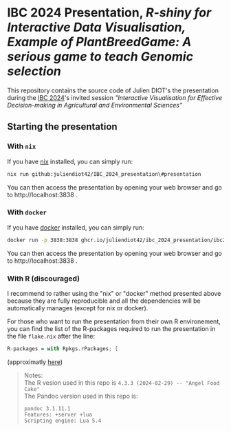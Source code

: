 # IBC 2024 Presentation, *R-shiny for Interactive Data Visualisation, Example of PlantBreedGame: A serious game to teach Genomic selection*

This repository contains the source code of Julien DIOT's the presentation during the 
[IBC 2024](https://www.ibc2024.org/home)'s invited session *"Interactive Visualisation for Effective Decision-making in Agricultural and Environmental Sciences"*


## Starting the presentation

### With `nix`

If you have [nix](https://nixos.org/) installed, you can simply run: 

```sh
nix run github:juliendiot42/IBC_2024_presentation\#presentation
```

You can then access the presentation by opening your web browser and go to http://localhost:3838 .

### With `docker`

If you have [docker](https://www.docker.com/) installed, you can simply run: 

```sh
docker run -p 3838:3838 ghcr.io/juliendiot42/ibc_2024_presentation/ibc2024presentation:latest
```

You can then access the presentation by opening your web browser and go to http://localhost:3838 .

### With R (discouraged)

I recommend to rather using the "nix" or "docker" method presented above because
they are fully reproducible and all the dependencies will be automatically manages
(except for nix or docker).

For those who want to run the presentation from their own R environement, you
can find the list of the R-packages required to run the presentation in the file
`flake.nix` after the line:

```nix
R-packages = with Rpkgs.rPackages; [
```

(approximatly [here](https://github.com/juliendiot42/IBC_2024_presentation/blob/master/flake.nix#L38))

> Notes:  
> The R vesion used in this repo is `4.3.3 (2024-02-29) -- "Angel Food Cake"`  
> The Pandoc version used in this repo is:
>  ```
>  pandoc 3.1.11.1
>  Features: +server +lua
>  Scripting engine: Lua 5.4
>  ```

